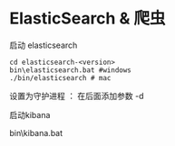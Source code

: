 # ElasticSearch & 爬虫

启动 elasticsearch

```
cd elasticsearch-<version>
bin\elasticsearch.bat #windows
./bin/elasticsearch # mac
```

设置为守护进程 ： 在后面添加参数 -d

启动kibana

bin\kibana.bat



